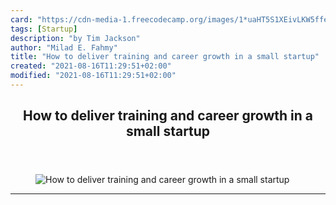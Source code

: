 ```yaml
---
card: "https://cdn-media-1.freecodecamp.org/images/1*uaHT5S1XEivLKW5ffePQmQ.jpeg"
tags: [Startup]
description: "by Tim Jackson"
author: "Milad E. Fahmy"
title: "How to deliver training and career growth in a small startup"
created: "2021-08-16T11:29:51+02:00"
modified: "2021-08-16T11:29:51+02:00"
---
```

<div class="site-wrapper">
<main id="site-main" class="site-main outer">
<div class="inner">
<article class="post-full post tag-startup tag-technology tag-management tag-coaching tag-training ">
<header class="post-full-header">
<h1 class="post-full-title">How to deliver training and career growth in a small startup</h1>
</header>
<figure class="post-full-image">
<picture>
<source media="(max-width: 700px)" sizes="1px" srcset="data:image/gif;base64,R0lGODlhAQABAIAAAAAAAP///yH5BAEAAAAALAAAAAABAAEAAAIBRAA7 1w">
<source media="(min-width: 701px)" sizes="(max-width: 800px) 400px,
(max-width: 1170px) 700px,
1400px" srcset="https://cdn-media-1.freecodecamp.org/images/1*uaHT5S1XEivLKW5ffePQmQ.jpeg 300w,
https://cdn-media-1.freecodecamp.org/images/1*uaHT5S1XEivLKW5ffePQmQ.jpeg 600w,
https://cdn-media-1.freecodecamp.org/images/1*uaHT5S1XEivLKW5ffePQmQ.jpeg 1000w,
https://cdn-media-1.freecodecamp.org/images/1*uaHT5S1XEivLKW5ffePQmQ.jpeg 2000w">
<img onerror="this.style.display='none'" src="https://cdn-media-1.freecodecamp.org/images/1*uaHT5S1XEivLKW5ffePQmQ.jpeg" alt="How to deliver training and career growth in a small startup">
</picture>
</figure>
<section class="post-full-content">
<div class="post-content medium-migrated-article">
</div>
<hr>
</section>
</article>
</div>
</main>
</div>
<!-- Google Tag Manager (noscript) -->
<!-- End Google Tag Manager (noscript) -->

